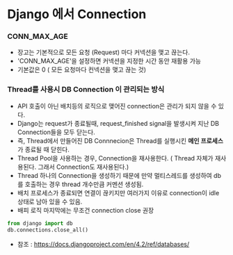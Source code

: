 # Django 에서 Connection


### CONN_MAX_AGE
- 장고는 기본적으로 모든 요청 (Request) 마다 커넥션을 맺고 끊는다.
- 'CONN_MAX_AGE'을 설정하면 커넥션을 지정한 시간 동안 재활용 가능
- 기본값은 0 ( 모든 요청마다 컨넥션을 맺고 끊는 것)

### Thread를 사용시 DB Connection 이 관리되는 방식
- API 호출이 아닌 배치등의 로직으로 맺어진 connection은 관리가 되지 않을 수 있다.
- Django는 request가 종료될때, request_finished signal을 발생시켜 지난 DB Connection들을 모두 닫는다.
- 즉, Thread에서 만들어진 DB Connnecion은 Thread를 실행시킨 **메인 프로세스**가 종료될 때 닫힌다.
- Thread Pool을 사용하는 경우, Connection을 재사용한다. ( Thread 자체가 재사용된다. 그래서 Connection도 재사용된다.)
- Thread 하나의 Connection을 생성하기 때문에 만약 멀티스레드를 생성하여 db를 호출하는 경우 thread 개수만큼 커멘션 생성됨.
- 배치 프로세스가 종료되면 연결이 끊키지만 여러가지 이유로 connection이 idle 상태로 남아 있을 수 있음.
- 배피 로직 마지막에는 무조건 connection close  권장

```python
from django import db
db.connections.close_all()
```

- 참조 : https://docs.djangoproject.com/en/4.2/ref/databases/
